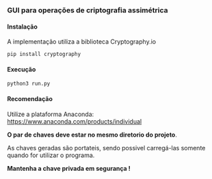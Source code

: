 ### GUI para operações de criptografia assimétrica

#### Instalação
A implementação utiliza a biblioteca Cryptography.io
```console
pip install cryptography
```
#### Execução

```console
python3 run.py
```
#### Recomendação
Utilize a plataforma Anaconda:
https://www.anaconda.com/products/individual

**O par de chaves deve estar no mesmo diretorio do projeto**.

As chaves geradas são portateis, sendo possivel carregá-las somente quando for utilizar o programa.

**Mantenha a chave privada em segurança !**
